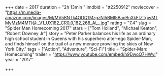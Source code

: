 +++
date = 2017
duration = "2h 13min "
imdbid = "tt2250912"
moviecover = "https://m.media-amazon.com/images/M/MV5BNTk4ODQ1MzgzNl5BMl5BanBnXkFtZTgwMTMyMzM4MTI@._V1_UX182_CR0,0,182,268_AL_.jpg"
rating = "7.4"
slug = "Spider Man  Homecoming 2017"
stars = ["Tom Holland", "Michael Keaton", "Robert Downey Jr"]
story = "Peter Parker balances his life as an ordinary high school student in Queens with his superhero alter-ego Spider-Man, and finds himself on the trail of a new menace prowling the skies of New York City."
tags = ["Action", "Adventure", "Sci-Fi"]
title = "Spider-Man: Homecoming"
trailer = "https://www.youtube.com/embed/n9DwoQ7HWvI"
year = "2017"

+++
